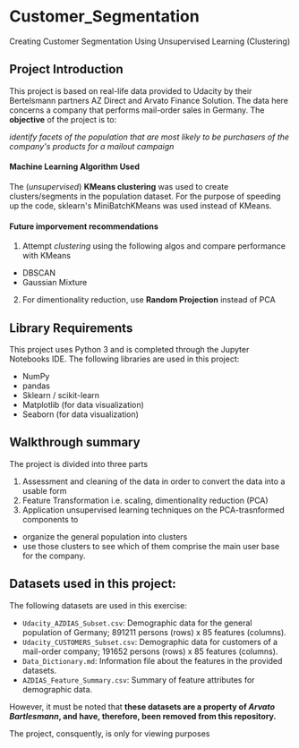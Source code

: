 # Customer_Segmentation
Creating Customer Segmentation Using Unsupervised Learning (Clustering)

## Project Introduction
This project is based on real-life data provided to Udacity by their Bertelsmann partners AZ Direct and Arvato Finance Solution. 
The data here concerns a company that performs mail-order sales in Germany. 
The **objective** of the project is to:

_identify facets of the population that are most likely to be purchasers of the company's products for a mailout campaign_ 

#### Machine Learning Algorithm Used
The (_unsupervised_) **KMeans clustering** was used to create clusters/segments in the population dataset. 
For the purpose of speeding up the code, sklearn's MiniBatchKMeans was used instead of KMeans.

#### Future imporvement recommendations
1. Attempt _clustering_ using the following algos and compare performance with KMeans
* DBSCAN
* Gaussian Mixture

2. For dimentionality reduction, use **Random Projection** instead of PCA

## Library Requirements

This project uses Python 3 and is completed through the Jupyter Notebooks IDE.
The following libraries are used in this project:

* NumPy
* pandas
* Sklearn / scikit-learn
* Matplotlib (for data visualization)
* Seaborn (for data visualization)

## Walkthrough summary

The project is divided into three parts
1. Assessment and cleaning of the data in order to convert the data into a usable form
2. Feature Transformation i.e. scaling, dimentionality reduction (PCA)
3. Application unsupervised learning techniques on the PCA-trasnformed components to 
* organize the general population into clusters
* use those clusters to see which of them comprise the main user base for the company. 

## Datasets used in this project:

The following datasets are used in this exercise:
* `Udacity_AZDIAS_Subset.csv`: Demographic data for the general population of Germany; 891211 persons (rows) x 85 features (columns).
* `Udacity_CUSTOMERS_Subset.csv`: Demographic data for customers of a mail-order company; 191652 persons (rows) x 85 features (columns).
* `Data_Dictionary.md`: Information file about the features in the provided datasets.
* `AZDIAS_Feature_Summary.csv`: Summary of feature attributes for demographic data.

However, it must be noted that **these datasets are a property of _Arvato Bartlesmann_, and have, therefore, been removed from this repository.** 

The project, consquently, is only for viewing purposes
